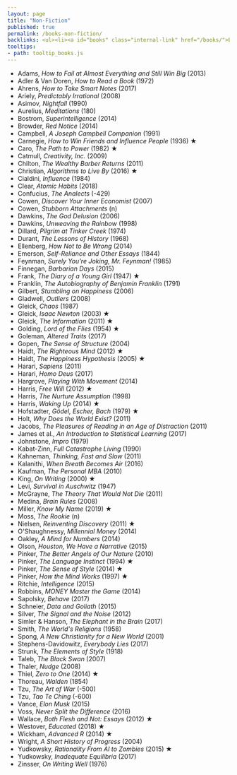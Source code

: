 ```yaml
---
layout: page
title: "Non-Fiction"
published: true
permalink: /books-non-fiction/
backlinks: <ul><li><a id="books" class="internal-link" href="/books/">Books</a></li></ul>
tooltips: 
- path: tooltip_books.js
---
```


* Adams, *How to Fail at Almost Everything and Still Win Big* (2013)
* Adler & Van Doren, *How to Read a Book* (1972)
* Ahrens, *How to Take Smart Notes* (2017)
* Ariely, *Predictably Irrational* (2008)
* Asimov, *Nightfall* (1990)
* Aurelius, *Meditations* (180)
* Bostrom, *Superintelligence* (2014)
* Browder, *Red Notice* (2014)
* Campbell, *A Joseph Campbell Companion* (1991)
* Carnegie, *How to Win Friends and Influence People* (1936) ★
* Caro, *The Path to Power* (1982) ★
* Catmull, *Creativity, Inc.* (2009)
* Chilton, *The Wealthy Barber Returns* (2011)
* Christian, *Algorithms to Live By* (2016) ★
* Cialdini, *Influence* (1984)
* Clear, *Atomic Habits* (2018)
* Confucius, *The Analects* (-429)
* Cowen, *Discover Your Inner Economist* (2007)
* Cowen, *Stubborn Attachments* (n)
* Dawkins, *The God Delusion* (2006)
* Dawkins, *Unweaving the Rainbow* (1998)
* Dillard, *Pilgrim at Tinker Creek* (1974)
* Durant, *The Lessons of History* (1968)
* Ellenberg, *How Not to Be Wrong* (2014)
* Emerson, *Self-Reliance and Other Essays* (1844)
* Feynman, *Surely You're Joking, Mr. Feynman!* (1985)
* Finnegan, *Barbarian Days* (2015)
* Frank, *The Diary of a Young Girl* (1947) ★
* Franklin, *The Autobiography of Benjamin Franklin* (1791)
* Gilbert, *Stumbling on Happiness* (2006)
* Gladwell, *Outliers* (2008)
* Gleick, *Chaos* (1987)
* Gleick, *Isaac Newton* (2003) ★
* Gleick, *The Information* (2011) ★
* Golding, *Lord of the Flies* (1954) ★
* Goleman, *Altered Traits* (2017)
* Gopen, *The Sense of Structure* (2004)
* Haidt, *The Righteous Mind* (2012) ★
* Haidt, *The Happiness Hypothesis* (2005) ★
* Harari, *Sapiens* (2011)
* Harari, *Homo Deus* (2017)
* Hargrove, *Playing With Movement* (2014)
* Harris, *Free Will* (2012) ★
* Harris, *The Nurture Assumption* (1998)
* Harris, *Waking Up* (2014) ★
* Hofstadter, *Gödel, Escher, Bach* (1979) ★
* Holt, *Why Does the World Exist?* (2011)
* Jacobs, *The Pleasures of Reading in an Age of Distraction* (2011)
* James et al., *An Introduction to Statistical Learning* (2017)
* Johnstone, *Impro* (1979)
* Kabat-Zinn, *Full Catastrophe Living* (1990)
* Kahneman, *Thinking, Fast and Slow* (2011)
* Kalanithi, *When Breath Becomes Air* (2016)
* Kaufman, *The Personal MBA* (2010)
* King, *On Writing* (2000) ★
* Levi, *Survival in Auschwitz* (1947)
* McGrayne, *The Theory That Would Not Die* (2011)
* Medina, *Brain Rules* (2008)
* Miller, *Know My Name* (2019) ★
* Moss, *The Rookie* (n)
* Nielsen, *Reinventing Discovery* (2011) ★
* O'Shaughnessy, *Millennial Money* (2014)
* Oakley, *A Mind for Numbers* (2014)
* Olson, *Houston, We Have a Narrative* (2015)
* Pinker, *The Better Angels of Our Nature* (2010)
* Pinker, *The Language Instinct* (1994) ★
* Pinker, *The Sense of Style* (2014) ★
* Pinker, *How the Mind Works* (1997) ★
* Ritchie, *Intelligence* (2015)
* Robbins, *MONEY Master the Game* (2014)
* Sapolsky, *Behave* (2017)
* Schneier, *Data and Goliath* (2015)
* Silver, *The Signal and the Noise* (2012)
* Simler & Hanson, *The Elephant in the Brain* (2017)
* Smith, *The World's Religions* (1958)
* Spong, *A New Christianity for a New World* (2001)
* Stephens-Davidowitz, *Everybody Lies* (2017)
* Strunk, *The Elements of Style* (1918)
* Taleb, *The Black Swan* (2007)
* Thaler, *Nudge* (2008)
* Thiel, *Zero to One* (2014) ★
* Thoreau, *Walden* (1854)
* Tzu, *The Art of War* (-500)
* Tzu, *Tao Te Ching* (-600)
* Vance, *Elon Musk* (2015)
* Voss, *Never Split the Difference* (2016)
* Wallace, *Both Flesh and Not: Essays* (2012) ★
* Westover, *Educated* (2018) ★
* Wickham, *Advanced R* (2014) ★
* Wright, *A Short History of Progress* (2004)
* Yudkowsky, *Rationality From AI to Zombies* (2015) ★
* Yudkowsky, *Inadequate Equilibria* (2017)
* Zinsser, *On Writing Well* (1976)
